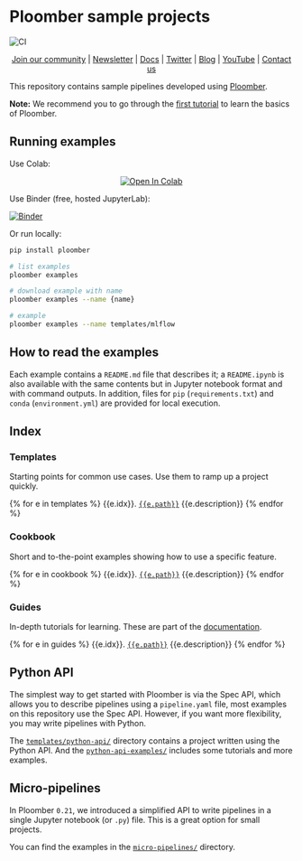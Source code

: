 # Ploomber sample projects

![CI](https://github.com/ploomber/projects/workflows/ci/badge.svg)

<p align="center">
  <a href="https://ploomber.io/community">Join our community</a>
  |
  <a href="https://www.getrevue.co/profile/ploomber">Newsletter</a>
  |
  <a href="https://docs.ploomber.io/">Docs</a>
  |
  <a href="https://twitter.com/intent/user?screen_name=ploomber">Twitter</a>
  |
  <a href="https://ploomber.io/">Blog</a>
  |
  <a href="https://www.youtube.com/channel/UCaIS5BMlmeNQE4-Gn0xTDXQ">YouTube</a>
  |
  <a href="mailto:contact@ploomber.io">Contact us</a>
</p>

This repository contains sample pipelines developed using [Ploomber](https://github.com/ploomber/ploomber).

**Note:** We recommend you to go through the [first tutorial](https://docs.ploomber.io/en/latest/get-started/first-pipeline.html) to learn the basics of Ploomber.

## Running examples


Use Colab:

<p align="center">
    <a href="https://colab.research.google.com/github/ploomber/projects/blob/master/guides/first-pipeline/colab.ipynb"><img src="https://colab.research.google.com/assets/colab-badge.svg" alt="Open In Colab"/></a>
</p>

Use Binder (free, hosted JupyterLab):

[![Binder](https://binder.ploomber.io/badge_logo.svg)](https://binder.ploomber.io/v2/gh/ploomber/binder-env/main?urlpath=git-pull%3Frepo%3Dhttps%253A%252F%252Fgithub.com%252Fploomber%252Fprojects%26urlpath%3Dlab%252Ftree%252Fprojects%252FREADME.ipynb%26branch%3Dmaster)

Or run locally:

~~~sh
pip install ploomber

# list examples
ploomber examples

# download example with name
ploomber examples --name {name}

# example
ploomber examples --name templates/mlflow
~~~

## How to read the examples

Each example contains a `README.md` file that describes it; a `README.ipynb` is also available with the same contents but in Jupyter notebook format and with command outputs. In addition, files for `pip` (`requirements.txt`) and  `conda` (`environment.yml`) are provided for local execution.

## Index

### Templates

Starting points for common use cases. Use them to ramp up a project quickly.

{% for e in templates %}
{{e.idx}}. [`{{e.path}}`]({{e.path}}/README.ipynb) {{e.description}}
{% endfor %}

### Cookbook

Short and to-the-point examples showing how to use a specific feature.

{% for e in cookbook %}
{{e.idx}}. [`{{e.path}}`]({{e.path}}/README.ipynb) {{e.description}}
{% endfor %}

### Guides

In-depth tutorials for learning.  These are part of the [documentation](https://docs.ploomber.io/en/latest/user-guide/index.html).

{% for e in guides %}
{{e.idx}}. [`{{e.path}}`]({{e.path}}/README.ipynb) {{e.description}}
{% endfor %}


## Python API

The simplest way to get started with Ploomber is via the Spec API, which allows you to describe pipelines using a `pipeline.yaml` file, most examples on this repository use the Spec API. However, if you want more flexibility, you may write pipelines with Python.

The [`templates/python-api/`](templates/python-api) directory contains a project written using the Python API. And the [`python-api-examples/`](python-api-examples) includes some tutorials and more examples.


## Micro-pipelines

In Ploomber `0.21`, we introduced a simplified API to write pipelines in a single Jupyter notebook (or `.py`) file. This is a great option for small projects.

You can find the examples in the [`micro-pipelines/`](micro-pipelines) directory.
